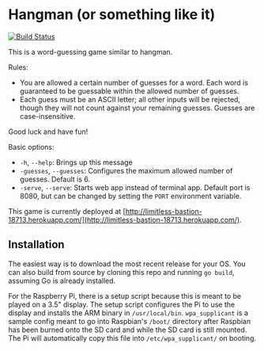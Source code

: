 # Hangman (or something like it) #

[![Build Status](https://travis-ci.com/chrisdobbins/linkedin-reach.svg?branch=master)](https://travis-ci.com/chrisdobbins/linkedin-reach)

This is a word-guessing game similar to hangman. 

Rules:
* You are allowed a certain number of guesses for a word. Each word is guaranteed to be guessable within the allowed number of guesses.
* Each guess must be an ASCII letter; all other inputs will be rejected, though they will not count against your remaining guesses. Guesses are case-insensitive.

Good luck and have fun!

Basic options:
* `-h`, `--help`: Brings up this message
* `-guesses`, `--guesses`: Configures the maximum allowed number of guesses. Default is 6.
* `-serve`, `--serve`: Starts web app instead of terminal app. Default port is 8080, but can be changed by setting the `PORT` environment variable.

This game is currently deployed at [http://limitless-bastion-18713.herokuapp.com/](http://limitless-bastion-18713.herokuapp.com/).

## Installation ##

The easiest way is to download the most recent release for your OS. You can also build from source by cloning this repo and running `go build`, assuming Go is already installed.

For the Raspberry Pi, there is a setup script because this is meant to be played on a 3.5" display. The setup script configures the Pi to use the display and installs the ARM binary in `/usr/local/bin`. `wpa_supplicant` is a sample config meant to go into Raspbian's `/boot/` directory after Raspbian has been burned onto the SD card and while the SD card is still mounted. The Pi will automatically copy this file into `/etc/wpa_supplicant/` on booting.
